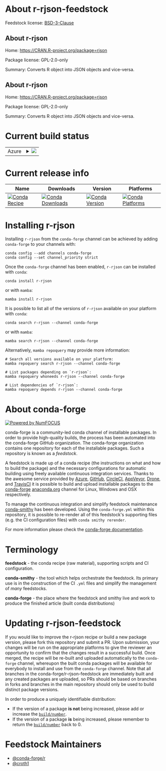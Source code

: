 About r-rjson-feedstock
=======================

Feedstock license: [BSD-3-Clause](https://github.com/conda-forge/r-rjson-feedstock/blob/main/LICENSE.txt)


About r-rjson
-------------

Home: https://CRAN.R-project.org/package=rjson

Package license: GPL-2.0-only

Summary: Converts R object into JSON objects and vice-versa.

About r-rjson
-------------

Home: https://CRAN.R-project.org/package=rjson

Package license: GPL-2.0-only

Summary: Converts R object into JSON objects and vice-versa.

Current build status
====================


<table>
    
  <tr>
    <td>Azure</td>
    <td>
      <details>
        <summary>
          <a href="https://dev.azure.com/conda-forge/feedstock-builds/_build/latest?definitionId=1545&branchName=main">
            <img src="https://dev.azure.com/conda-forge/feedstock-builds/_apis/build/status/r-rjson-feedstock?branchName=main">
          </a>
        </summary>
        <table>
          <thead><tr><th>Variant</th><th>Status</th></tr></thead>
          <tbody><tr>
              <td>linux_64_r_base4.3</td>
              <td>
                <a href="https://dev.azure.com/conda-forge/feedstock-builds/_build/latest?definitionId=1545&branchName=main">
                  <img src="https://dev.azure.com/conda-forge/feedstock-builds/_apis/build/status/r-rjson-feedstock?branchName=main&jobName=linux&configuration=linux%20linux_64_r_base4.3" alt="variant">
                </a>
              </td>
            </tr><tr>
              <td>linux_64_r_base4.4</td>
              <td>
                <a href="https://dev.azure.com/conda-forge/feedstock-builds/_build/latest?definitionId=1545&branchName=main">
                  <img src="https://dev.azure.com/conda-forge/feedstock-builds/_apis/build/status/r-rjson-feedstock?branchName=main&jobName=linux&configuration=linux%20linux_64_r_base4.4" alt="variant">
                </a>
              </td>
            </tr><tr>
              <td>linux_aarch64_r_base4.3</td>
              <td>
                <a href="https://dev.azure.com/conda-forge/feedstock-builds/_build/latest?definitionId=1545&branchName=main">
                  <img src="https://dev.azure.com/conda-forge/feedstock-builds/_apis/build/status/r-rjson-feedstock?branchName=main&jobName=linux&configuration=linux%20linux_aarch64_r_base4.3" alt="variant">
                </a>
              </td>
            </tr><tr>
              <td>linux_aarch64_r_base4.4</td>
              <td>
                <a href="https://dev.azure.com/conda-forge/feedstock-builds/_build/latest?definitionId=1545&branchName=main">
                  <img src="https://dev.azure.com/conda-forge/feedstock-builds/_apis/build/status/r-rjson-feedstock?branchName=main&jobName=linux&configuration=linux%20linux_aarch64_r_base4.4" alt="variant">
                </a>
              </td>
            </tr><tr>
              <td>linux_ppc64le_r_base4.3</td>
              <td>
                <a href="https://dev.azure.com/conda-forge/feedstock-builds/_build/latest?definitionId=1545&branchName=main">
                  <img src="https://dev.azure.com/conda-forge/feedstock-builds/_apis/build/status/r-rjson-feedstock?branchName=main&jobName=linux&configuration=linux%20linux_ppc64le_r_base4.3" alt="variant">
                </a>
              </td>
            </tr><tr>
              <td>linux_ppc64le_r_base4.4</td>
              <td>
                <a href="https://dev.azure.com/conda-forge/feedstock-builds/_build/latest?definitionId=1545&branchName=main">
                  <img src="https://dev.azure.com/conda-forge/feedstock-builds/_apis/build/status/r-rjson-feedstock?branchName=main&jobName=linux&configuration=linux%20linux_ppc64le_r_base4.4" alt="variant">
                </a>
              </td>
            </tr><tr>
              <td>osx_64_r_base4.3</td>
              <td>
                <a href="https://dev.azure.com/conda-forge/feedstock-builds/_build/latest?definitionId=1545&branchName=main">
                  <img src="https://dev.azure.com/conda-forge/feedstock-builds/_apis/build/status/r-rjson-feedstock?branchName=main&jobName=osx&configuration=osx%20osx_64_r_base4.3" alt="variant">
                </a>
              </td>
            </tr><tr>
              <td>osx_64_r_base4.4</td>
              <td>
                <a href="https://dev.azure.com/conda-forge/feedstock-builds/_build/latest?definitionId=1545&branchName=main">
                  <img src="https://dev.azure.com/conda-forge/feedstock-builds/_apis/build/status/r-rjson-feedstock?branchName=main&jobName=osx&configuration=osx%20osx_64_r_base4.4" alt="variant">
                </a>
              </td>
            </tr><tr>
              <td>osx_arm64_r_base4.3</td>
              <td>
                <a href="https://dev.azure.com/conda-forge/feedstock-builds/_build/latest?definitionId=1545&branchName=main">
                  <img src="https://dev.azure.com/conda-forge/feedstock-builds/_apis/build/status/r-rjson-feedstock?branchName=main&jobName=osx&configuration=osx%20osx_arm64_r_base4.3" alt="variant">
                </a>
              </td>
            </tr><tr>
              <td>osx_arm64_r_base4.4</td>
              <td>
                <a href="https://dev.azure.com/conda-forge/feedstock-builds/_build/latest?definitionId=1545&branchName=main">
                  <img src="https://dev.azure.com/conda-forge/feedstock-builds/_apis/build/status/r-rjson-feedstock?branchName=main&jobName=osx&configuration=osx%20osx_arm64_r_base4.4" alt="variant">
                </a>
              </td>
            </tr><tr>
              <td>win_64_r_base4.3</td>
              <td>
                <a href="https://dev.azure.com/conda-forge/feedstock-builds/_build/latest?definitionId=1545&branchName=main">
                  <img src="https://dev.azure.com/conda-forge/feedstock-builds/_apis/build/status/r-rjson-feedstock?branchName=main&jobName=win&configuration=win%20win_64_r_base4.3" alt="variant">
                </a>
              </td>
            </tr><tr>
              <td>win_64_r_base4.4</td>
              <td>
                <a href="https://dev.azure.com/conda-forge/feedstock-builds/_build/latest?definitionId=1545&branchName=main">
                  <img src="https://dev.azure.com/conda-forge/feedstock-builds/_apis/build/status/r-rjson-feedstock?branchName=main&jobName=win&configuration=win%20win_64_r_base4.4" alt="variant">
                </a>
              </td>
            </tr>
          </tbody>
        </table>
      </details>
    </td>
  </tr>
</table>

Current release info
====================

| Name | Downloads | Version | Platforms |
| --- | --- | --- | --- |
| [![Conda Recipe](https://img.shields.io/badge/recipe-r--rjson-green.svg)](https://anaconda.org/conda-forge/r-rjson) | [![Conda Downloads](https://img.shields.io/conda/dn/conda-forge/r-rjson.svg)](https://anaconda.org/conda-forge/r-rjson) | [![Conda Version](https://img.shields.io/conda/vn/conda-forge/r-rjson.svg)](https://anaconda.org/conda-forge/r-rjson) | [![Conda Platforms](https://img.shields.io/conda/pn/conda-forge/r-rjson.svg)](https://anaconda.org/conda-forge/r-rjson) |

Installing r-rjson
==================

Installing `r-rjson` from the `conda-forge` channel can be achieved by adding `conda-forge` to your channels with:

```
conda config --add channels conda-forge
conda config --set channel_priority strict
```

Once the `conda-forge` channel has been enabled, `r-rjson` can be installed with `conda`:

```
conda install r-rjson
```

or with `mamba`:

```
mamba install r-rjson
```

It is possible to list all of the versions of `r-rjson` available on your platform with `conda`:

```
conda search r-rjson --channel conda-forge
```

or with `mamba`:

```
mamba search r-rjson --channel conda-forge
```

Alternatively, `mamba repoquery` may provide more information:

```
# Search all versions available on your platform:
mamba repoquery search r-rjson --channel conda-forge

# List packages depending on `r-rjson`:
mamba repoquery whoneeds r-rjson --channel conda-forge

# List dependencies of `r-rjson`:
mamba repoquery depends r-rjson --channel conda-forge
```


About conda-forge
=================

[![Powered by
NumFOCUS](https://img.shields.io/badge/powered%20by-NumFOCUS-orange.svg?style=flat&colorA=E1523D&colorB=007D8A)](https://numfocus.org)

conda-forge is a community-led conda channel of installable packages.
In order to provide high-quality builds, the process has been automated into the
conda-forge GitHub organization. The conda-forge organization contains one repository
for each of the installable packages. Such a repository is known as a *feedstock*.

A feedstock is made up of a conda recipe (the instructions on what and how to build
the package) and the necessary configurations for automatic building using freely
available continuous integration services. Thanks to the awesome service provided by
[Azure](https://azure.microsoft.com/en-us/services/devops/), [GitHub](https://github.com/),
[CircleCI](https://circleci.com/), [AppVeyor](https://www.appveyor.com/),
[Drone](https://cloud.drone.io/welcome), and [TravisCI](https://travis-ci.com/)
it is possible to build and upload installable packages to the
[conda-forge](https://anaconda.org/conda-forge) [anaconda.org](https://anaconda.org/)
channel for Linux, Windows and OSX respectively.

To manage the continuous integration and simplify feedstock maintenance
[conda-smithy](https://github.com/conda-forge/conda-smithy) has been developed.
Using the ``conda-forge.yml`` within this repository, it is possible to re-render all of
this feedstock's supporting files (e.g. the CI configuration files) with ``conda smithy rerender``.

For more information please check the [conda-forge documentation](https://conda-forge.org/docs/).

Terminology
===========

**feedstock** - the conda recipe (raw material), supporting scripts and CI configuration.

**conda-smithy** - the tool which helps orchestrate the feedstock.
                   Its primary use is in the construction of the CI ``.yml`` files
                   and simplify the management of *many* feedstocks.

**conda-forge** - the place where the feedstock and smithy live and work to
                  produce the finished article (built conda distributions)


Updating r-rjson-feedstock
==========================

If you would like to improve the r-rjson recipe or build a new
package version, please fork this repository and submit a PR. Upon submission,
your changes will be run on the appropriate platforms to give the reviewer an
opportunity to confirm that the changes result in a successful build. Once
merged, the recipe will be re-built and uploaded automatically to the
`conda-forge` channel, whereupon the built conda packages will be available for
everybody to install and use from the `conda-forge` channel.
Note that all branches in the conda-forge/r-rjson-feedstock are
immediately built and any created packages are uploaded, so PRs should be based
on branches in forks and branches in the main repository should only be used to
build distinct package versions.

In order to produce a uniquely identifiable distribution:
 * If the version of a package **is not** being increased, please add or increase
   the [``build/number``](https://docs.conda.io/projects/conda-build/en/latest/resources/define-metadata.html#build-number-and-string).
 * If the version of a package **is** being increased, please remember to return
   the [``build/number``](https://docs.conda.io/projects/conda-build/en/latest/resources/define-metadata.html#build-number-and-string)
   back to 0.

Feedstock Maintainers
=====================

* [@conda-forge/r](https://github.com/orgs/conda-forge/teams/r/)
* [@croth1](https://github.com/croth1/)

